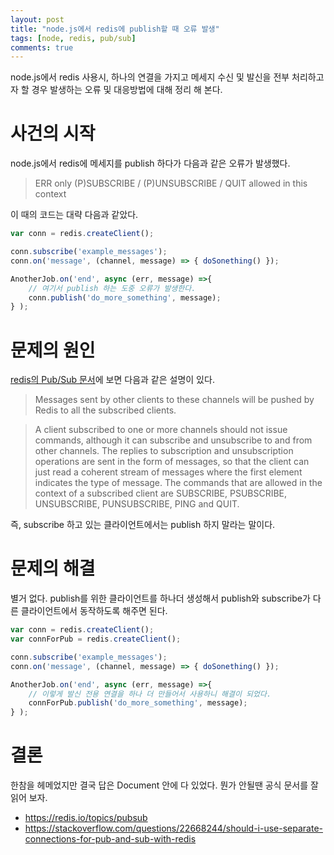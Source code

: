 ```yaml
---
layout: post
title: "node.js에서 redis에 publish할 때 오류 발생"
tags: [node, redis, pub/sub]
comments: true
---
```


node.js에서 redis 사용시, 하나의 연결을 가지고 메세지 수신 및 발신을 전부 처리하고자 할 경우 발생하는 오류 및 대응방법에 대해 정리 해 본다.

# 사건의 시작

node.js에서 redis에 메세지를 publish 하다가 다음과 같은 오류가 발생했다.

> ERR only (P)SUBSCRIBE / (P)UNSUBSCRIBE / QUIT allowed in this context

이 때의 코드는 대략 다음과 같았다.

```javascript
var conn = redis.createClient();

conn.subscribe('example_messages');
conn.on('message', (channel, message) => { doSonething() });

AnotherJob.on('end', async (err, message) =>{
    // 여기서 publish 하는 도중 오류가 발생한다.
    conn.publish('do_more_something', message);
} );
```

# 문제의 원인

[redis의 Pub/Sub 문서](https://redis.io/topics/pubsub)에 보면 다음과 같은 설명이 있다. 

> Messages sent by other clients to these channels will be pushed by Redis to all the subscribed clients.

> A client subscribed to one or more channels should not issue commands, although it can subscribe and unsubscribe to and from other channels. The replies to subscription and unsubscription operations are sent in the form of messages, so that the client can just read a coherent stream of messages where the first element indicates the type of message. The commands that are allowed in the context of a subscribed client are SUBSCRIBE, PSUBSCRIBE, UNSUBSCRIBE, PUNSUBSCRIBE, PING and QUIT.

즉, subscribe 하고 있는 클라이언트에서는 publish 하지 말라는 말이다.


# 문제의 해결

별거 없다. publish를 위한 클라이언트를 하나더 생성해서 publish와 subscribe가 다른 클라이언트에서 동작하도록 해주면 된다.

```javascript
var conn = redis.createClient();
var connForPub = redis.createClient();

conn.subscribe('example_messages');
conn.on('message', (channel, message) => { doSonething() });

AnotherJob.on('end', async (err, message) =>{
    // 이렇게 발신 전용 연결을 하나 더 만들어서 사용하니 해결이 되었다.
    connForPub.publish('do_more_something', message);
} );
```

# 결론

한참을 헤메었지만 결국 답은 Document 안에 다 있었다.
뭔가 안될땐 공식 문서를 잘 읽어 보자.

* https://redis.io/topics/pubsub
* https://stackoverflow.com/questions/22668244/should-i-use-separate-connections-for-pub-and-sub-with-redis
